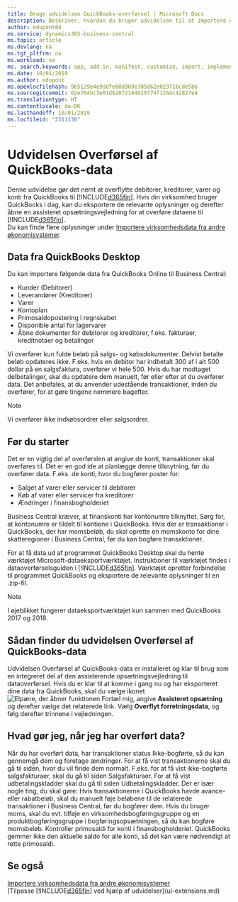 ```yaml
---
title: Bruge udvidelsen QuickBooks-overførsel | Microsoft Docs
description: Beskriver, hvordan du bruger udvidelsen til at importere debitorer, kreditorer, varer og konti fra QuickBooks Desktop til Business Central.
author: edupont04
ms.service: dynamics365-business-central
ms.topic: article
ms.devlang: na
ms.tgt_pltfrm: na
ms.workload: na
ms. search.keywords: app, add-in, manifest, customize, import, implement
ms.date: 10/01/2019
ms.author: edupont
ms.openlocfilehash: 9b5129e4e9ddfe60d969e705d62e023716cde5b6
ms.sourcegitcommit: 02e704bc3e01d62072144919774f1244c42827e4
ms.translationtype: HT
ms.contentlocale: da-DK
ms.lasthandoff: 10/01/2019
ms.locfileid: "2311136"
---
```

# <a name="the-quickbooks-data-migration-extension"></a>Udvidelsen Overførsel af QuickBooks-data
Denne udvidelse gør det nemt at overflytte debitorer, kreditorer, varer og konti fra QuickBooks til [!INCLUDE[d365fin](includes/d365fin_md.md)]. Hvis din virksomhed bruger QuickBooks i dag, kan du eksportere de relevante oplysninger og derefter åbne en assisteret opsætningsvejledning for at overføre dataene til [!INCLUDE[d365fin](includes/d365fin_md.md)].  
Du kan finde flere oplysninger under [Importere virksomhedsdata fra andre økonomisystemer](across-import-data-configuration-packages.md).

## <a name="data-from-quickbooks-desktop"></a>Data fra QuickBooks Desktop
 
Du kan importere følgende data fra QuickBooks Online til Business Central:

- Kunder (Debitorer)  
- Leverandører (Kreditorer)  
- Varer  
- Kontoplan  
- Primosaldopostering i regnskabet  
- Disponible antal for lagervarer  
- Åbne dokumenter for debitorer og kreditorer, f.eks. fakturaer, kreditnotaer og betalinger  

Vi overfører kun fulde beløb på salgs- og købsdokumenter. Delvist betalte beløb opdateres ikke. F.eks. hvis en debitor har indbetalt 300 af i alt 500 dollar på en salgsfaktura, overfører vi hele 500. Hvis du har modtaget delbetalinger, skal du opdatere dem manuelt, før eller efter at du overfører data. Det anbefales, at du anvender udestående transaktioner, inden du overfører, for at gøre tingene nemmere bagefter.

> [!NOTE]
> Vi overfører ikke indkøbsordrer eller salgsordrer.

## <a name="before-you-start"></a>Før du starter
Det er en vigtig del af overførslen at angive de konti, transaktioner skal overføres til. Det er en god ide at planlægge denne tilknytning, før du overfører data. F.eks. de konti, hvor du bogfører poster for:

- Salget af varer eller servicer til debitorer  
- Køb af varer eller servicer fra kreditorer  
- Ændringer i finansbogholderiet  

Business Central kræver, at finanskonti har kontonumre tilknyttet. Sørg for, at kontonumre er tildelt til kontiene i QuickBooks.
Hvis der er transaktioner i QuickBooks, der har momsbeløb, du skal oprette en momskonto for dine skatteregioner i Business Central, før du kan bogføre transaktioner.

For at få data ud af programmet QuickBooks Desktop skal du hente værktøjet Microsoft-dataeksportværktøjet.  Instruktioner til værktøjet findes i dataoverførselsguiden i [!INCLUDE[d365fin](includes/d365fin_md.md)]. Værktøjet opretter forbindelse til programmet QuickBooks og eksportere de relevante oplysninger til en .zip-fil.  

> [!NOTE]
> I øjeblikket fungerer dataeksportværktøjet kun sammen med QuickBooks 2017 og 2018.

## <a name="finding-the-quickbooks-data-migration-extension"></a>Sådan finder du udvidelsen Overførsel af QuickBooks-data
Udvidelsen Overførsel af QuickBooks-data er installeret og klar til brug som en integreret del af den assisterende opsætningsvejledning til dataoverførsel. Hvis du er klar til at komme i gang nu og har eksporteret dine data fra QuickBooks, skal du vælge ikonet ![Elpære, der åbner funktionen Fortæl mig](media/ui-search/search_small.png "Fortæl mig, hvad du vil foretage dig"), angive **Assisteret opsætning** og derefter vælge det relaterede link. Vælg **Overflyt forretningsdata**, og følg derefter trinnene i vejledningen.  

## <a name="what-do-i-do-after-i-migrate-data"></a>Hvad gør jeg, når jeg har overført data?
Når du har overført data, har transaktioner status Ikke-bogførte, så du kan gennemgå dem og foretage ændringer. For at få vist transaktionerne skal du gå til siden, hvor du vil finde dem normalt. F.eks. for at få vist ikke-bogførte salgsfakturaer, skal du gå til siden Salgsfakturaer. For at få vist udbetalingskladder skal du gå til siden Udbetalingskladder.
Der er især nogle ting, du skal gøre: Hvis transaktionerne i QuickBooks havde avance- eller rabatbeløb, skal du manuelt føje beløbene til de relaterede transaktioner i Business Central, før du bogfører dem.
Hvis du bruger moms, skal du evt. tilføje en virksomhedsbogføringsgruppe og en produktbogføringsgruppe i bogføringsopsætningen, så du kan bogføre momsbeløb.
Kontroller primosaldi for konti i finansbogholderiet. QuickBooks gemmer ikke den aktuelle saldo for alle konti, så det kan være nødvendigt at rette primosaldi.

## <a name="see-also"></a>Se også
[Importere virksomhedsdata fra andre økonomisystemer](across-import-data-configuration-packages.md)  
[Tilpasse [!INCLUDE[d365fin](includes/d365fin_md.md)] ved hjælp af udvidelser](ui-extensions.md)  
